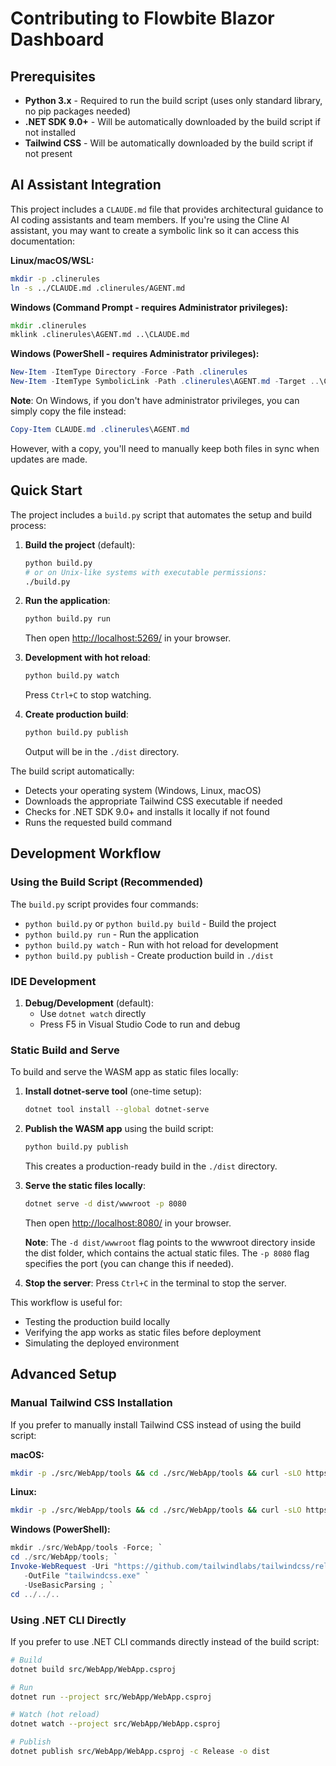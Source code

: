 # Contributing to Flowbite Blazor Dashboard

## Prerequisites

- **Python 3.x** - Required to run the build script (uses only standard library, no pip packages needed)
- **.NET SDK 9.0+** - Will be automatically downloaded by the build script if not installed
- **Tailwind CSS** - Will be automatically downloaded by the build script if not present

## AI Assistant Integration

This project includes a `CLAUDE.md` file that provides architectural guidance to AI coding assistants and team members. If you're using the Cline AI assistant, you may want to create a symbolic link so it can access this documentation:

**Linux/macOS/WSL:**
```bash
mkdir -p .clinerules
ln -s ../CLAUDE.md .clinerules/AGENT.md
```

**Windows (Command Prompt - requires Administrator privileges):**
```cmd
mkdir .clinerules
mklink .clinerules\AGENT.md ..\CLAUDE.md
```

**Windows (PowerShell - requires Administrator privileges):**
```powershell
New-Item -ItemType Directory -Force -Path .clinerules
New-Item -ItemType SymbolicLink -Path .clinerules\AGENT.md -Target ..\CLAUDE.md
```

**Note**: On Windows, if you don't have administrator privileges, you can simply copy the file instead:
```powershell
Copy-Item CLAUDE.md .clinerules\AGENT.md
```
However, with a copy, you'll need to manually keep both files in sync when updates are made.

## Quick Start

The project includes a `build.py` script that automates the setup and build process:

1. **Build the project** (default):
   ```bash
   python build.py
   # or on Unix-like systems with executable permissions:
   ./build.py
   ```

2. **Run the application**:
   ```bash
   python build.py run
   ```
   Then open <http://localhost:5269/> in your browser.

3. **Development with hot reload**:
   ```bash
   python build.py watch
   ```
   Press `Ctrl+C` to stop watching.

4. **Create production build**:
   ```bash
   python build.py publish
   ```
   Output will be in the `./dist` directory.

The build script automatically:
- Detects your operating system (Windows, Linux, macOS)
- Downloads the appropriate Tailwind CSS executable if needed
- Checks for .NET SDK 9.0+ and installs it locally if not found
- Runs the requested build command

## Development Workflow

### Using the Build Script (Recommended)

The `build.py` script provides four commands:

- `python build.py` or `python build.py build` - Build the project
- `python build.py run` - Run the application
- `python build.py watch` - Run with hot reload for development
- `python build.py publish` - Create production build in `./dist`

### IDE Development

1. **Debug/Development** (default):
   - Use `dotnet watch` directly
   - Press F5 in Visual Studio Code to run and debug

### Static Build and Serve

To build and serve the WASM app as static files locally:

1. **Install dotnet-serve tool** (one-time setup):
   ```bash
   dotnet tool install --global dotnet-serve
   ```

2. **Publish the WASM app** using the build script:
   ```bash
   python build.py publish
   ```
   This creates a production-ready build in the `./dist` directory.

3. **Serve the static files locally**:
   ```bash
   dotnet serve -d dist/wwwroot -p 8080
   ```
   Then open <http://localhost:8080/> in your browser.

   **Note**: The `-d dist/wwwroot` flag points to the wwwroot directory inside the dist folder, which contains the actual static files. The `-p 8080` flag specifies the port (you can change this if needed).

4. **Stop the server**: Press `Ctrl+C` in the terminal to stop the server.

This workflow is useful for:
- Testing the production build locally
- Verifying the app works as static files before deployment
- Simulating the deployed environment

## Advanced Setup

### Manual Tailwind CSS Installation

If you prefer to manually install Tailwind CSS instead of using the build script:

**macOS:**
```bash
mkdir -p ./src/WebApp/tools && cd ./src/WebApp/tools && curl -sLO https://github.com/tailwindlabs/tailwindcss/releases/download/v3.4.15/tailwindcss-macos-arm64 && chmod +x tailwindcss-macos-arm64 && mv tailwindcss-macos-arm64 tailwindcss && cd ../../..
```

**Linux:**
```bash
mkdir -p ./src/WebApp/tools && cd ./src/WebApp/tools && curl -sLO https://github.com/tailwindlabs/tailwindcss/releases/download/v3.4.15/tailwindcss-linux-x64 && chmod +x tailwindcss-linux-x64 && mv tailwindcss-linux-x64 tailwindcss && cd ../../..
```

**Windows (PowerShell):**
```powershell
mkdir ./src/WebApp/tools -Force; `
cd ./src/WebApp/tools; `
Invoke-WebRequest -Uri "https://github.com/tailwindlabs/tailwindcss/releases/download/v3.4.15/tailwindcss-windows-x64.exe" `
   -OutFile "tailwindcss.exe" `
   -UseBasicParsing ; `
cd ../../..
```

### Using .NET CLI Directly

If you prefer to use .NET CLI commands directly instead of the build script:

```bash
# Build
dotnet build src/WebApp/WebApp.csproj

# Run
dotnet run --project src/WebApp/WebApp.csproj

# Watch (hot reload)
dotnet watch --project src/WebApp/WebApp.csproj

# Publish
dotnet publish src/WebApp/WebApp.csproj -c Release -o dist
```
